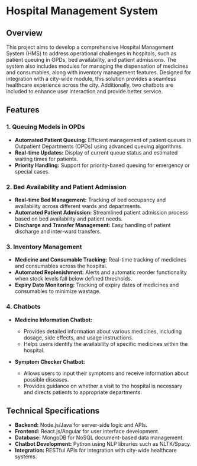 # Hospital Management System

## Overview

This project aims to develop a comprehensive Hospital Management System (HMS) to address operational challenges in hospitals, such as patient queuing in OPDs, bed availability, and patient admissions. The system also includes modules for managing the dispensation of medicines and consumables, along with inventory management features. Designed for integration with a city-wide module, this solution provides a seamless healthcare experience across the city. Additionally, two chatbots are included to enhance user interaction and provide better service.

## Features

### 1. Queuing Models in OPDs
- **Automated Patient Queuing:** Efficient management of patient queues in Outpatient Departments (OPDs) using advanced queuing algorithms.
- **Real-time Updates:** Display of current queue status and estimated waiting times for patients.
- **Priority Handling:** Support for priority-based queuing for emergency or special cases.

### 2. Bed Availability and Patient Admission
- **Real-time Bed Management:** Tracking of bed occupancy and availability across different wards and departments.
- **Automated Patient Admission:** Streamlined patient admission process based on bed availability and patient needs.
- **Discharge and Transfer Management:** Easy handling of patient discharge and inter-ward transfers.

### 3. Inventory Management
- **Medicine and Consumable Tracking:** Real-time tracking of medicines and consumables across the hospital.
- **Automated Replenishment:** Alerts and automatic reorder functionality when stock levels fall below defined thresholds.
- **Expiry Date Monitoring:** Tracking of expiry dates of medicines and consumables to minimize wastage.

### 4. Chatbots
- **Medicine Information Chatbot:**
  - Provides detailed information about various medicines, including dosage, side effects, and usage instructions.
  - Helps users identify the availability of specific medicines within the hospital.
  
- **Symptom Checker Chatbot:**
  - Allows users to input their symptoms and receive information about possible diseases.
  - Provides guidance on whether a visit to the hospital is necessary and directs patients to appropriate departments.

## Technical Specifications

- **Backend:** Node.js/Java for server-side logic and APIs.
- **Frontend:** React.js/Angular for user interface development.
- **Database:** MongoDB for NoSQL document-based data management.
- **Chatbot Development:** Python using NLP libraries such as NLTK/Spacy.
- **Integration:** RESTful APIs for integration with city-wide healthcare systems.

